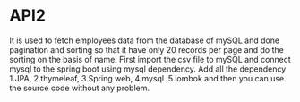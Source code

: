 # API2
It is used to fetch employees data from the database of mySQL and done pagination and sorting so that it have only 20 records per page and do the sorting on the basis of name.
First import the csv file to mySQL and connect mysql to the spring boot using mysql dependency.
Add all the dependency 1.JPA, 2.thymeleaf, 3.Spring web, 4.mysql ,5.lombok and then you can use the source code without any problem.
